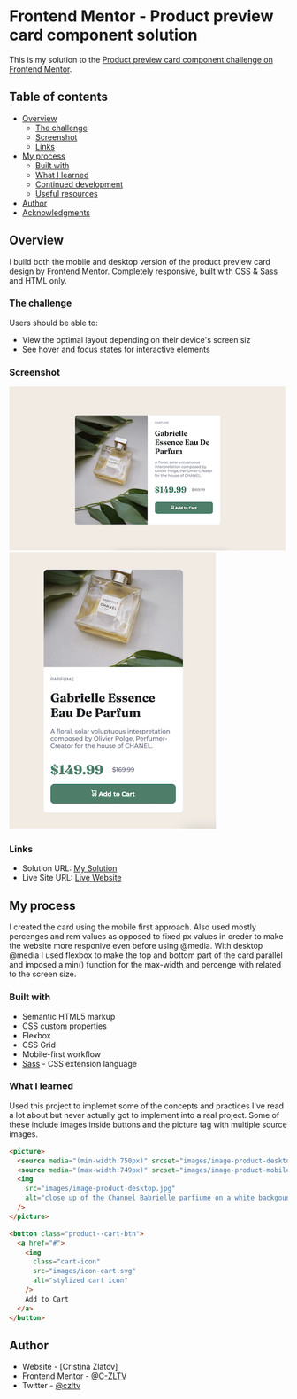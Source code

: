 # Frontend Mentor - Product preview card component solution

This is my solution to the [Product preview card component challenge on Frontend Mentor](https://www.frontendmentor.io/challenges/product-preview-card-component-GO7UmttRfa).

## Table of contents

- [Overview](#overview)
  - [The challenge](#the-challenge)
  - [Screenshot](#screenshot)
  - [Links](#links)
- [My process](#my-process)
  - [Built with](#built-with)
  - [What I learned](#what-i-learned)
  - [Continued development](#continued-development)
  - [Useful resources](#useful-resources)
- [Author](#author)
- [Acknowledgments](#acknowledgments)

## Overview

I build both the mobile and desktop version of the product preview card design by Frontend Mentor. Completely responsive, built with CSS & Sass and HTML only.

### The challenge

Users should be able to:

- View the optimal layout depending on their device's screen siz
- See hover and focus states for interactive elements

### Screenshot

![](images/screenshot-desktop.png)
![](images/screenshot-mobile.png)

### Links

- Solution URL: [My Solution](https://www.frontendmentor.io/solutions/responsive-product-preview-card-cjYeueNf0c)
- Live Site URL: [Live Website](https://c-zltv.github.io/product-preview-card-built-responsive)

## My process

I created the card using the mobile first approach. Also used mostly percenges and rem values as opposed to fixed px values in oreder to make the website more responive even before using @media. With desktop @media I used flexbox to make the top and bottom part of the card parallel and imposed a min() function for the max-width and percenge with related to the screen size.

### Built with

- Semantic HTML5 markup
- CSS custom properties
- Flexbox
- CSS Grid
- Mobile-first workflow
- [Sass](https://sass-lang.com/) - CSS extension language

### What I learned

Used this project to implemet some of the concepts and practices I've read a lot about but never actually got to implement into a real project. Some of these include images inside buttons and the picture tag with multiple source images.

```html
<picture>
  <source media="(min-width:750px)" srcset="images/image-product-desktop.jpg" />
  <source media="(max-width:749px)" srcset="images/image-product-mobile.jpg" />
  <img
    src="images/image-product-desktop.jpg"
    alt="close up of the Channel Babrielle parfiume on a white backgound"
  />
</picture>
```

```html
<button class="product--cart-btn">
  <a href="#">
    <img
      class="cart-icon"
      src="images/icon-cart.svg"
      alt="stylized cart icon"
    />
    Add to Cart
  </a>
</button>
```

## Author

- Website - [Cristina Zlatov]
- Frontend Mentor - [@C-ZLTV](https://www.frontendmentor.io/profile/C-ZLTV)
- Twitter - [@czltv](https://twitter.com/czltv)

